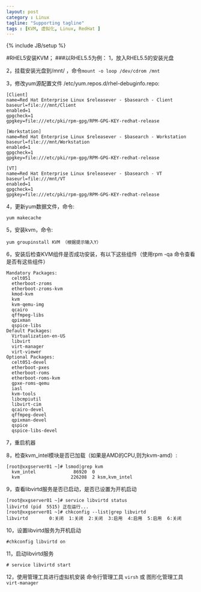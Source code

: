```yaml
---
layout: post
category : Linux
tagline: "Supporting tagline"
tags : [KVM, 虚拟化, Linux, RedHat ]
---
```

{% include JB/setup %}

#RHEL5安装KVM；
###以RHEL5.5为例：
1，放入RHEL5.5的安装光盘

2，挂载安装光盘到/mnt/ ，命令`mount -o loop /dev/cdrom /mnt`

3，修改yum源配置文件 /etc/yum.repos.d/rhel-debuginfo.repo:

    [Client]
    name=Red Hat Enterprise Linux $releasever - $basearch - Client
    baseurl=file:///mnt/Client
    enabled=1
    gpgcheck=1
    gpgkey=file:///etc/pki/rpm-gpg/RPM-GPG-KEY-redhat-release
    
    [Workstation]
    name=Red Hat Enterprise Linux $releasever - $basearch - Workstation
    baseurl=file:///mnt/Workstation
    enabled=1
    gpgcheck=1
    gpgkey=file:///etc/pki/rpm-gpg/RPM-GPG-KEY-redhat-release
    
    [VT]
    name=Red Hat Enterprise Linux $releasever - $basearch - VT
    baseurl=file:///mnt/VT
    enabled=1
    gpgcheck=1
    gpgkey=file:///etc/pki/rpm-gpg/RPM-GPG-KEY-redhat-release
      

4，更新yum数据文件，命令:
    
    yum makecache

5，安装kvm，命令: 
    
    yum groupinstall KVM （根据提示输入Y）

6，安装后检查KVM组件是否成功安装，有以下这些组件（使用rpm -qa 命令查看是否有这些组件）

    Mandatory Packages:
      celt051
      etherboot-zroms
      etherboot-zroms-kvm
      kmod-kvm
      kvm
      kvm-qemu-img
      qcairo
      qffmpeg-libs
      qpixman
      qspice-libs
    Default Packages:
      Virtualization-en-US
      libvirt
      virt-manager
      virt-viewer
    Optional Packages:
      celt051-devel
      etherboot-pxes
      etherboot-roms
      etherboot-roms-kvm
      gpxe-roms-qemu
      iasl
      kvm-tools
      libcmpiutil
      libvirt-cim
      qcairo-devel
      qffmpeg-devel
      qpixman-devel
      qspice
      qspice-libs-devel
    
7，重启机器

8，检查kvm_intel模块是否已加载（如果是AMD的CPU,则为kvm-amd）:

    [root@xxgserver01 ~]# lsmod|grep kvm 
      kvm_intel              86920  0 
      kvm                   226208  2 ksm,kvm_intel

9，查看libvirtd服务是否已启动，是否已设置为开机启动

    [root@xxgserver01 ~]# service libvirtd status
    libvirtd (pid  5515) 正在运行...
    [root@xxgserver01 ~]# chkconfig --list|grep libvirtd
    libvirtd        0:关闭  1:关闭  2:关闭  3:启用  4:启用  5:启用  6:关闭

10，设置libvirtd服务为开机启动

    #chkconfig libvirtd on

11，启动libvirtd服务

    # service libvirtd start

12，使用管理工具进行虚拟机安装
命令行管理工具 `virsh`
或
图形化管理工具 `virt-manager`

